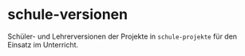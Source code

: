 # schule-versionen
Schüler- und Lehrerversionen der Projekte in `schule-projekte` für den Einsatz im Unterricht.
